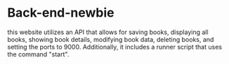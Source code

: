 # Back-end-newbie
this website utilizes an API that allows for saving books, displaying all books, showing book details, modifying book data, deleting books, and setting the ports to 9000. Additionally, it includes a runner script that uses the command "start".

